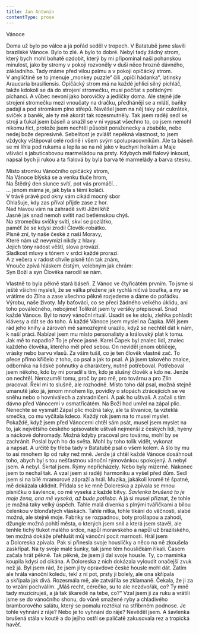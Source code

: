 ```yaml
---
title: Jan Antonín
contentType: prose
---
```


Vánoce

  

Doma už bylo po válce a já pořád seděl v tropech. V Batatubě jsme slavili brazilské Vánoce. Bylo to zlé. A bylo to dobré. Nebyl tady žádný strom, který bych mohl bohatě ozdobit, který by mi připomínal naši pohanskou minulost, jako by stromy v pokoji rozvoněly v duši něco hrozně dávného, základního. Tady máme před vilou palmu a v pokoji opičácký strom. V angličtině se to jmenuje „monkey puzzle“ čili „opičí hádanka“, latinsky Araucaria brasiliensis. Opičácký strom má na každé jehlici silný pichláč, takže kdokoli se dá do strojení stromečku, musí počítat s pořádnými píchanci. A vůbec nevoní jako borovičky a jedličky doma. Ale stejně jde strojení stromečku mezi vnoučaty na dračku, předhánějí se a mlátí, baňky padají a pod stromkem plno střepů. Navěšel jsem na něj taky pár cukrátek, svíček a baněk, ale ty mě akorát tak rozesmutněly. Tak jsem raději sedl ke stroji a ťukal jsem báseň a snažil se v ní vypsat všechno to, co jsem nemohl nikomu říct, protože jsem nechtěl působit poraženecky a zbaběle, nebo nedej bože depresivně. Sebelítost je zvlášť nepěkná vlastnost, to jsem vždycky vštěpoval celé rodině i všem svým spolupracovníkům. Ale ta báseň se mi líhla pod rukama a lepila se na ně jako v kuchyni holkám a Maje všiváci s jabuticabovou marmeládou na prsty. Kdybych měl fialový inkoust, napsal bych ji rukou a ta fialová by byla barva té marmelády a barva stesku.

  

Místo stromku Vánočního opičácký strom,  
Na Vánoce blýská se a venku tluče hrom,  
Na Štědrý den slunce svítí, pot vás promáčí…  
… jenom máma je, jak byla s těmi koláči.  
V trávě právě pod okny vám cikád mocný sbor  
Ohlašuje, kdy zas příval přijde zase z hor.  
Nad hlavou vám na zahradě svítí Jižní kříž  
Jasně jak snad nemoh svítit nad betlémskou chýš.  
Na stromečku svíčky svítí, skví se pozlátko,  
paměť že se kdysi zrodil Člověk-robátko.  
Písně zní, ty naše české z naší Moravy,  
Které nám už nevymizí nikdy z hlavy.  
Jejich tóny radost věští, slova provází.  
Sladkost mluvy s tónem v srdci každé prorazí.  
A z večera v radost chvíle písně tón tak znám,  
Vnouče zpívá hláskem čistým, velebným jak chrám:  
Syn Boží a syn Člověka narodil se nám.

  

Vlastně to byla pěkně stará báseň. Z Vánoc ve čtyřicátém prvním. To jsme si ještě všichni mysleli, že se válka přežene jak rychlá ničivá bouřka, a my se vrátíme do Zlína a zase všechno pěkně rozjedeme a dáme do pořádku. Výrobu, naše životy. My baťováci, co se přeci žádného velkého úklidu, ani toho poválečného, nebojíme! Tolikrát jsem ty veršíky přepisoval. Snad každé Vánoce. Byl to nový vánoční rituál. Usadit se ke stolu, zlehka pohladit klávesy a dát se do toho. A každé Vánoce jsem myslel na Čapka. Měl jsem rád jeho knihy a zároveň mě samozřejmě urazilo, když se nechtěl dát k nám, k naší práci. Nabízel jsem mu místo personalisty a královský plat k tomu. Jak mě to napadlo? To je přece jasné. Karel Čapek byl znalec lidí, znalec každého člověka, kterého měl před sebou. On neviděl jenom obličeje, vrásky nebo barvu vlasů. Za vším tušil, co je ten člověk vlastně zač. To přece přímo křičelo z toho, co psal a jak to psal. A já jsem takového znalce, odborníka na lidské pohnutky a charaktery, nutně potřeboval. Potřeboval jsem někoho, kdo by mi poradil s tím, kdo je slušný člověk a kdo ne. Jenže on nechtěl. Nerozuměl tomu, proč by pro mě, pro továrnu a pro Zlín pracoval. Řekl mi to slušně, ale rozhodně. Místo toho dál psal, možná stejně umanutě jako já, jenom mnohem líp, povídky o stopách ztrácejících se ve sněhu nebo o hovniválech a zahradničení. A pak ho uštvali. A začali s tím dávno před Vánocemi v osmatřicátém. Na Boží hod umřel na zápal plic. Nenechte se vysmát! Zápal plic možná taky, ale ta štvanice, ta vzteklá smečka, co mu vyčítala kdeco. Každý rok jsem na to musel myslet. Pokaždé, když jsem před Vánocemi chtěl sám psát, musel jsem myslet na to, jak největšího českého spisovatele uštvali nejmenší z českých lidí, hyeny a náckové dohromady. Možná kdyby pracoval pro továrnu, mohl by se zachránit. Poslal bych ho do světa. Mohl by toho tolik vidět, vykonat a napsat. A určitě by třeba tady v Batatubě psal o všem kolem. A šlo by mu to asi mnohem líp od ruky než mně. Jenže já chtěl každé Vánoce dosáhnout toho, abych byl s tou nešťastnou vánoční rýmovánkou spokojený. A nebyl jsem. A nebyl. Škrtal jsem. Rýmy nepřicházely. Nebo byly mizerné. Nakonec jsem to nechal tak. A vzal jsem si raději harmoniku a vyšel před dům. Sedl jsem si na bílé mramorové zápraží a hrál. Muzika, jakákoli kromě té špatné, mě dokázala uklidnit. Přidala se ke mně Doloreska a zpívala se mnou písničku o šavlence, co mě vyseká z každé bitvy. _Šavlenka brušená to je moje žena, ona mě vyseká, až bude potřeba._ A já si musel přiznat, že tohle je možná taky velký úspěch. Tahle malá dívenka s plnými tvářičkami a bílou čelenkou v blonďatých vláskách. Tahle nitka, tohle tikání do věčnosti, slabé možná, ale stejně moje. Fabriky se rozpadnou, boty prošlapou a zahodí, džungle možná pohltí města, o kterých jsem snil a která jsem stavěl, ale tenhle tichý tlukot malého srdce, napůl moravského a napůl už brazilského, ten možná dokáže přehlušit můj vánoční pocit marnosti. Hrál jsem a Doloreska zpívala. Pak si přinesla svoje housličky a něco na ně zkoušela zaskřípat. Na ty svoje malé šunky, tak jsme těm housličkám říkali. Časem začala hrát pěkně. Tak pěkně, že jsem jí dal svoje housle. Ty, co maminka koupila kdysi od cikána. A Doloreska z nich dokázala vyloudit onačejší zvuk než já. Byl jsem rád, že jsem jí ty opravdové české housle mohl dát. Zatím ale hrála vánoční koledu, tekl z ní pot, prsty ji bolely, ale ona skřípala a skřípala jak divá. Rozesmála mě, ale zatvářila se zklamaně. Čekala, že ji za to vrzání pochválím. „Máš recht, cérečko, su to ale nezdvořák, co? Ty mně tady muzicíruješ, a já tak škaredě na tebe, co?“ Vzal jsem ji za ruku a vrátili jsme se do vánočního shonu, do vůně smažené ryby a chladivého bramborového salátu, který se pomalu roztékal na stříbrném podnose. Je tohle vyhnání z ráje? Nebo je to vyhnání do ráje? Nevěděl jsem. A šavlenka brušená stála v koutě a do jejího ostří se paličatě zakusovala rez a tropická havěť.
